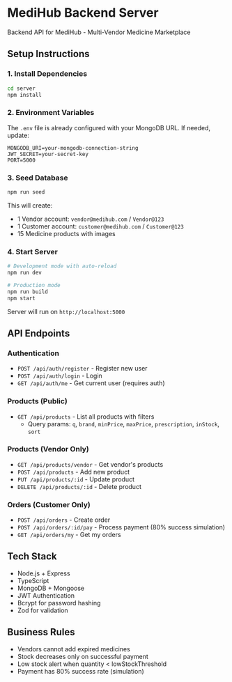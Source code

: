 # MediHub Backend Server

Backend API for MediHub - Multi-Vendor Medicine Marketplace

## Setup Instructions

### 1. Install Dependencies
```bash
cd server
npm install
```

### 2. Environment Variables
The `.env` file is already configured with your MongoDB URL. If needed, update:
```
MONGODB_URI=your-mongodb-connection-string
JWT_SECRET=your-secret-key
PORT=5000
```

### 3. Seed Database
```bash
npm run seed
```

This will create:
- 1 Vendor account: `vendor@medihub.com` / `Vendor@123`
- 1 Customer account: `customer@medihub.com` / `Customer@123`
- 15 Medicine products with images

### 4. Start Server
```bash
# Development mode with auto-reload
npm run dev

# Production mode
npm run build
npm start
```

Server will run on `http://localhost:5000`

## API Endpoints

### Authentication
- `POST /api/auth/register` - Register new user
- `POST /api/auth/login` - Login
- `GET /api/auth/me` - Get current user (requires auth)

### Products (Public)
- `GET /api/products` - List all products with filters
  - Query params: `q`, `brand`, `minPrice`, `maxPrice`, `prescription`, `inStock`, `sort`

### Products (Vendor Only)
- `GET /api/products/vendor` - Get vendor's products
- `POST /api/products` - Add new product
- `PUT /api/products/:id` - Update product
- `DELETE /api/products/:id` - Delete product

### Orders (Customer Only)
- `POST /api/orders` - Create order
- `POST /api/orders/:id/pay` - Process payment (80% success simulation)
- `GET /api/orders/my` - Get my orders

## Tech Stack
- Node.js + Express
- TypeScript
- MongoDB + Mongoose
- JWT Authentication
- Bcrypt for password hashing
- Zod for validation

## Business Rules
- Vendors cannot add expired medicines
- Stock decreases only on successful payment
- Low stock alert when quantity < lowStockThreshold
- Payment has 80% success rate (simulation)
